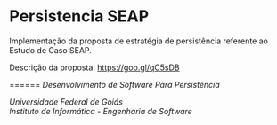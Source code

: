 # Persistencia SEAP

Implementação da proposta de estratégia de persistência referente ao Estudo de Caso SEAP.

Descrição da proposta: https://goo.gl/qC5sDB

======
_Desenvolvimento de Software Para Persistência_

_Universidade Federal de Goiás_                                       
_Instituto de Informática - Engenharia de Software_ 



